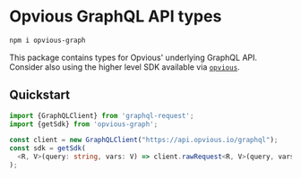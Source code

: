 # Opvious GraphQL API types

```sh
npm i opvious-graph
```

This package contains types for Opvious' underlying GraphQL API. Consider also
using the higher level SDK available via
[`opvious`](https://www.npmjs.com/package/opvious).

## Quickstart

```ts
import {GraphQLClient} from 'graphql-request';
import {getSdk} from 'opvious-graph';

const client = new GraphQLClient("https://api.opvious.io/graphql");
const sdk = getSdk(
  <R, V>(query: string, vars: V) => client.rawRequest<R, V>(query, vars)
);
```
